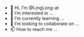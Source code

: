 - 👋 Hi, I’m @LingLong-at
- 👀 I’m interested in ...
- 🌱 I’m currently learning ...
- 💞️ I’m looking to collaborate on ...
- 📫 How to reach me ...

<!---
LingLong-at/LingLong-at is a ✨ special ✨ repository because its `README.md` (this file) appears on your GitHub profile.
You can click the Preview link to take a look at your changes.
--->

